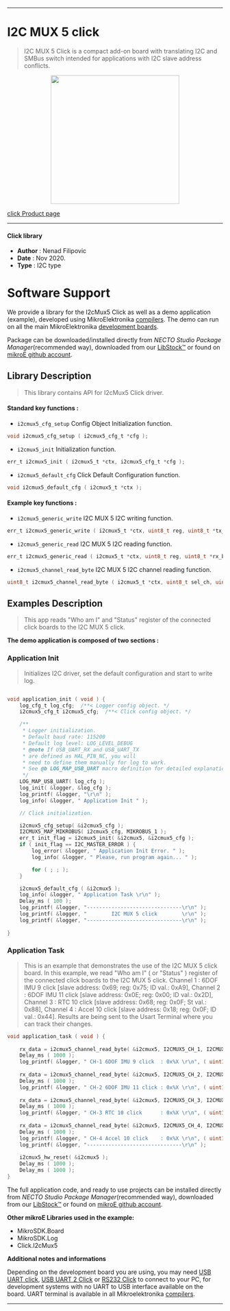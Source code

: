 
---
# I2C MUX 5 click

> I2C MUX 5 Click is a compact add-on board with translating I2C and SMBus switch intended for applications with I2C slave address conflicts.

<p align="center">
  <img src="https://download.mikroe.com/images/click_for_ide/i2cmux5_click.png" height=300px>
</p>

[click Product page](https://www.mikroe.com/i2c-mux-5-click)

---


#### Click library

- **Author**        : Nenad Filipovic
- **Date**          : Nov 2020.
- **Type**          : I2C type


# Software Support

We provide a library for the I2cMux5 Click
as well as a demo application (example), developed using MikroElektronika
[compilers](https://www.mikroe.com/necto-studio).
The demo can run on all the main MikroElektronika [development boards](https://www.mikroe.com/development-boards).

Package can be downloaded/installed directly from *NECTO Studio Package Manager*(recommended way), downloaded from our [LibStock&trade;](https://libstock.mikroe.com) or found on [mikroE github account](https://github.com/MikroElektronika/mikrosdk_click_v2/tree/master/clicks).

## Library Description

> This library contains API for I2cMux5 Click driver.

#### Standard key functions :

- `i2cmux5_cfg_setup` Config Object Initialization function.
```c
void i2cmux5_cfg_setup ( i2cmux5_cfg_t *cfg );
```

- `i2cmux5_init` Initialization function.
```c
err_t i2cmux5_init ( i2cmux5_t *ctx, i2cmux5_cfg_t *cfg );
```

- `i2cmux5_default_cfg` Click Default Configuration function.
```c
void i2cmux5_default_cfg ( i2cmux5_t *ctx );
```

#### Example key functions :

- `i2cmux5_generic_write` I2C MUX 5 I2C writing function.
```c
err_t i2cmux5_generic_write ( i2cmux5_t *ctx, uint8_t reg, uint8_t *tx_buf, uint8_t tx_len );
```

- `i2cmux5_generic_read` I2C MUX 5 I2C reading function.
```c
err_t i2cmux5_generic_read ( i2cmux5_t *ctx, uint8_t reg, uint8_t *rx_buf, uint8_t rx_len );
```

- `i2cmux5_channel_read_byte` I2C MUX 5 I2C channel reading function.
```c
uint8_t i2cmux5_channel_read_byte ( i2cmux5_t *ctx, uint8_t sel_ch, uint8_t ch_slave_addr, uint8_t reg );
```

## Examples Description

> This app reads "Who am I" and "Status" register of the connected click boards to the I2C MUX 5 click.

**The demo application is composed of two sections :**

### Application Init

> Initializes I2C driver, set the default configuration and start to write log.

```c

void application_init ( void ) {
    log_cfg_t log_cfg;  /**< Logger config object. */
    i2cmux5_cfg_t i2cmux5_cfg;  /**< Click config object. */

    /** 
     * Logger initialization.
     * Default baud rate: 115200
     * Default log level: LOG_LEVEL_DEBUG
     * @note If USB_UART_RX and USB_UART_TX 
     * are defined as HAL_PIN_NC, you will 
     * need to define them manually for log to work. 
     * See @b LOG_MAP_USB_UART macro definition for detailed explanation.
     */
    LOG_MAP_USB_UART( log_cfg );
    log_init( &logger, &log_cfg );
    log_printf( &logger, "\r\n" );
    log_info( &logger, " Application Init " );

    // Click initialization.

    i2cmux5_cfg_setup( &i2cmux5_cfg );
    I2CMUX5_MAP_MIKROBUS( i2cmux5_cfg, MIKROBUS_1 );
    err_t init_flag = i2cmux5_init( &i2cmux5, &i2cmux5_cfg );
    if ( init_flag == I2C_MASTER_ERROR ) {
        log_error( &logger, " Application Init Error. " );
        log_info( &logger, " Please, run program again... " );

        for ( ; ; );
    }

    i2cmux5_default_cfg ( &i2cmux5 );
    log_info( &logger, " Application Task \r\n" );
    Delay_ms ( 100 );
    log_printf( &logger, "-------------------------------\r\n" );
    log_printf( &logger, "        I2C MUX 5 click        \r\n" );
    log_printf( &logger, "-------------------------------\r\n" );
    
}

```

### Application Task

> This is an example that demonstrates the use of the I2C MUX 5 click board.
> In this example, we read "Who am I" ( or "Status" ) register
> of the connected click boards to the I2C MUX 5 click.
> Channel 1 : 6DOF IMU 9 click  [slave address: 0x69; reg: 0x75; ID val.: 0xA9],
> Channel 2 : 6DOF IMU 11 click [slave address: 0x0E; reg: 0x00; ID val.: 0x2D],
> Channel 3 : RTC 10 click      [slave address: 0x68; reg: 0x0F; St val.: 0x88],
> Channel 4 : Accel 10 click    [slave address: 0x18; reg: 0x0F; ID val.: 0x44].
> Results are being sent to the Usart Terminal where you can track their changes.

```c
void application_task ( void ) {   
    
    rx_data = i2cmux5_channel_read_byte( &i2cmux5, I2CMUX5_CH_1, I2CMUX5_SET_6DOF_IMU_9_ADDR, 0x75 );
    Delay_ms ( 1000 );
    log_printf( &logger, " CH-1 6DOF IMU 9 click  : 0x%X \r\n", ( uint16_t )rx_data );
    
    rx_data = i2cmux5_channel_read_byte( &i2cmux5, I2CMUX5_CH_2, I2CMUX5_SET_6DOF_IMU_11_ADDR, 0x00 );
    Delay_ms ( 1000 );
    log_printf( &logger, " CH-2 6DOF IMU 11 click : 0x%X \r\n", ( uint16_t )rx_data );
    
    rx_data = i2cmux5_channel_read_byte( &i2cmux5, I2CMUX5_CH_3, I2CMUX5_SET_RTC_10_ADDR, 0x0F ); 
    Delay_ms ( 1000 );
    log_printf( &logger, " CH-3 RTC 10 click      : 0x%X \r\n", ( uint16_t )rx_data ); 
    
    rx_data = i2cmux5_channel_read_byte( &i2cmux5, I2CMUX5_CH_4, I2CMUX5_SET_ACCEL_10_ADDR, 0x0F );
    Delay_ms ( 1000 );
    log_printf( &logger, " CH-4 Accel 10 click    : 0x%X \r\n", ( uint16_t )rx_data );
    log_printf( &logger, "-------------------------------\r\n" );
        
    i2cmux5_hw_reset( &i2cmux5 );
    Delay_ms ( 1000 );
    Delay_ms ( 1000 );
}
```

The full application code, and ready to use projects can be installed directly from *NECTO Studio Package Manager*(recommended way), downloaded from our [LibStock&trade;](https://libstock.mikroe.com) or found on [mikroE github account](https://github.com/MikroElektronika/mikrosdk_click_v2/tree/master/clicks).

**Other mikroE Libraries used in the example:**

- MikroSDK.Board
- MikroSDK.Log
- Click.I2cMux5

**Additional notes and informations**

Depending on the development board you are using, you may need
[USB UART click](https://www.mikroe.com/usb-uart-click),
[USB UART 2 Click](https://www.mikroe.com/usb-uart-2-click) or
[RS232 Click](https://www.mikroe.com/rs232-click) to connect to your PC, for
development systems with no UART to USB interface available on the board. UART
terminal is available in all Mikroelektronika
[compilers](https://shop.mikroe.com/compilers).

---

